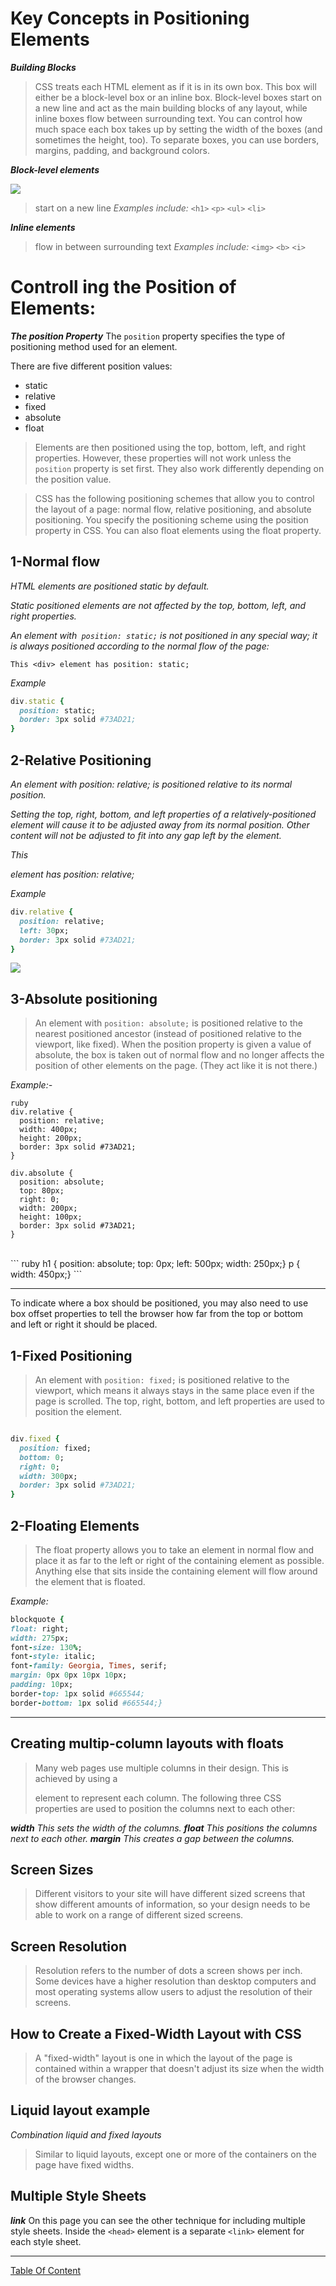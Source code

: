 
# Key Concepts in Positioning Elements

***Building Blocks***
> CSS treats each HTML element as if it is in its own box. This box will either be a block-level box or an inline box.
> Block-level boxes start on a new line and act as the main building blocks of any layout, while inline boxes flow between surrounding text. You can control how much space each box takes up by setting the width of the boxes (and sometimes the height, too). To separate boxes, you can use borders, margins, padding, and background colors.


***Block-level elements***

![](https://data-flair.training/blogs/wp-content/uploads/sites/2/2020/06/Block-level-Inline-elements-in-html-df.jpg)

> start on a new line
*Examples include:*
`<h1>` `<p>` `<ul>` `<li>`



***Inline elements***
> flow in between surrounding text
*Examples include:*
`<img>` `<b>` `<i>`



# Controll ing the Position of Elements:
***The position Property***
The `position` property specifies the type of positioning method used for an element.

There are five different position values:

- static
- relative
- fixed
- absolute
- float

> Elements are then positioned using the top, bottom, left, and right properties. However, these properties will not work unless the `position` property is set first. They also work differently depending on the position value.


> CSS has the following positioning schemes that allow you to control <br>
> the layout of a page: normal flow, relative positioning, and absolute <br>
> positioning. You specify the positioning scheme using the position <br>
> property in CSS. You can also float elements using the float property. <br>


## 1-Normal flow
*HTML elements are positioned static by default.*

*Static positioned elements are not affected by the top, bottom, left, and right properties.*

*An element with` position: static;` is not positioned in any special way; it is always positioned according to the normal flow of the page:*

`This <div> element has position: static;`

*Example*
``` ruby
div.static {
  position: static;
  border: 3px solid #73AD21;
}
```

## 2-Relative Positioning

*An element with position: relative; is positioned relative to its normal position.*

*Setting the top, right, bottom, and left properties of a relatively-positioned element will cause it to be adjusted away from its normal position. Other content will not be adjusted to fit into any gap left by the element.*

*This <div> element has position: relative;*

*Example*
``` ruby
div.relative {
  position: relative;
  left: 30px;
  border: 3px solid #73AD21;
}
```
![](https://i.ytimg.com/vi/F0ifZxhlTUI/maxresdefault.jpg)
## 3-Absolute positioning
> An element with `position: absolute;` is positioned relative to the nearest positioned ancestor (instead of positioned relative to the viewport, like fixed).
> When the position property is given a value of absolute, the box is taken out of normal flow and no longer affects the position of other elements on the page. (They act like it is not there.)

*Example:-*
```
ruby
div.relative {
  position: relative;
  width: 400px;
  height: 200px;
  border: 3px solid #73AD21;
}

div.absolute {
  position: absolute;
  top: 80px;
  right: 0;
  width: 200px;
  height: 100px;
  border: 3px solid #73AD21;
}
``` 
<br>
``` ruby
h1 {
position: absolute;
top: 0px;
left: 500px;
width: 250px;}
p {
width: 450px;}
```


<hr>


To indicate where a box should be positioned, you may also need to use <br>
box offset properties to tell the browser how far from the top or bottom <br>
and left or right it should be placed. 


## 1-Fixed Positioning

> An element with `position: fixed;` is positioned relative to the viewport, which means it always stays in the same place even if the page is scrolled. The top, right, bottom, and left properties are used to position the element.

``` ruby 

div.fixed {
  position: fixed;
  bottom: 0;
  right: 0;
  width: 300px;
  border: 3px solid #73AD21;
}
```



## 2-Floating Elements

> The float property allows you to take an element in normal flow and place it as far to the left or right of the containing element as possible. Anything else that sits inside the containing element will flow around the element that is floated.


*Example:*
``` ruby 
blockquote {
float: right;
width: 275px;
font-size: 130%;
font-style: italic;
font-family: Georgia, Times, serif;
margin: 0px 0px 10px 10px;
padding: 10px;
border-top: 1px solid #665544;
border-bottom: 1px solid #665544;}
```


<hr>

 ## Creating multip-column layouts with floats


> Many web pages use multiple columns in their design. This is achieved by using a <div> element to represent each column. The following three CSS properties are used to position the columns next to each other:

***width***
*This sets the width of the columns.*
***float***
*This positions the columns next to each other.*
***margin***
*This creates a gap between the columns.*


## Screen Sizes
> Different visitors to your site will have different sized screens that show different amounts of information, so your design needs to be able to work on a range of different sized screens.

## Screen Resolution
> Resolution refers to the number of dots a screen shows per inch. Some devices have a higher resolution than desktop computers and most operating systems allow users to adjust the resolution of their screens.

## How to Create a Fixed-Width Layout with CSS
> A "fixed-width" layout is one in which the layout of the page is contained within a wrapper that doesn't adjust its size when the width of the browser changes.



## Liquid layout example
*Combination liquid and fixed layouts*
> Similar to liquid layouts, except one or more of the containers on the page have fixed widths.



## Multiple Style Sheets

***link***
On this page you can see the other technique for including multiple style sheets. Inside the `<head>` element is a separate `<link>` element for each style sheet.


-------------------------------------------

[Table Of Content](https://omarxzain.github.io/reading-notes/)




